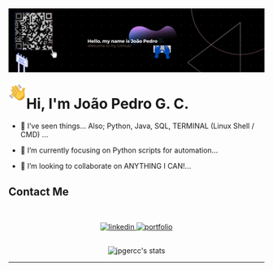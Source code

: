 ![Alt Text](./assets/welcome.gif)
---
<img src="./assets/HandEmoji.gif" alt="Alt Text" width="35" height="35" align="left">
<h1 align="left">Hi, I'm João Pedro G. C.</h1>
  
- 👀 I’ve seen things... Also; Python, Java, SQL, TERMINAL (Linux Shell / CMD) ...

- 🌱 I’m currently focusing on Python scripts for automation...

- 💞️ I’m looking to collaborate on ANYTHING I CAN!...

## Contact Me
<br>
<p align="center">
  <a href="www.linkedin.com/in/jpgeco" target="_blank">
    <img src="https://img.shields.io/badge/-Linkedin Profile-05122A?style=flat&logo=linkedin" alt="linkedin"/>
  </a>
  
  <a href="https://universum-ten.vercel.app/" target="_blank">
    <img src="https://img.shields.io/badge/My Web Page-05122A?style=flat&logo=html5" alt="portfolio"/>
  </a>
</p>

##

<div align="center">
<img width="450em" src="https://github-readme-stats.vercel.app/api/top-langs/?username=jpgercc&langs_count=8" alt="jpgercc's stats"/>

<!--
<br>
<br>
<i>
“
Who can say a machine has no soul?<br>
Aren’t humans machines too?<br>
Mechanisms of flesh and blood.
" 
</i> <br>
<b>~ The Humanoid (1986) ~</b> </p>
-->
<!--
<p>“Who can say a machine has no soul? Aren’t humans machines too? Mechanisms of flesh and blood." </i> <b> ~ The Humanoid (1986)</b> </p>
-->
---


<!---
<img align="right" height="712em" src="https://raw.githubusercontent.com/gist/jpgercc/cb63a0f7875b138711675d4da8ab4a81/raw/18307d4ca3fd4e3bfaf6ab8a9a8aacca54e4b286/githubcard.svg"/> GITHUB CARD
<p align="left"> <img src="https://komarev.com/ghpvc/?username=jpgercc&color=yellow" alt="Profile views" /> </p> 

jpgercc/jpgercc is a ✨ special ✨ repository because its `README.md` (this file) appears on your GitHub profile.
You can click the Preview link to take a look at your changes.
---> 

